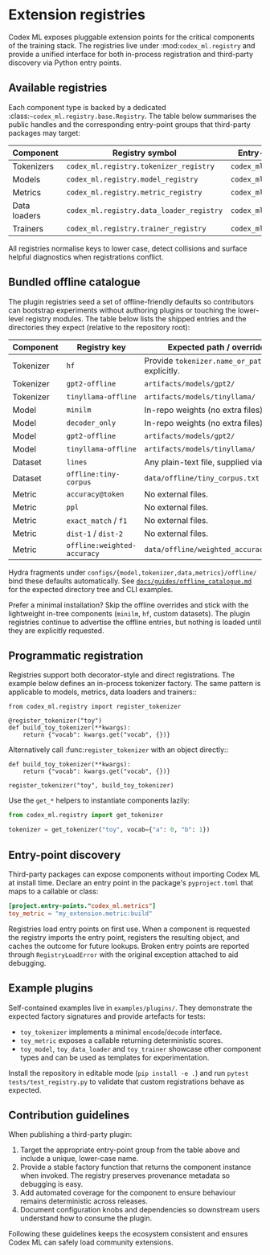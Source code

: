 # Extension registries

Codex ML exposes pluggable extension points for the critical components of the
training stack.  The registries live under :mod:`codex_ml.registry` and provide
a unified interface for both in-process registration and third-party discovery
via Python entry points.

## Available registries

Each component type is backed by a dedicated :class:`~codex_ml.registry.base.Registry`.
The table below summarises the public handles and the corresponding entry-point
groups that third-party packages may target:

| Component     | Registry symbol                             | Entry-point group            |
| ------------- | -------------------------------------------- | ---------------------------- |
| Tokenizers    | ``codex_ml.registry.tokenizer_registry``     | ``codex_ml.tokenizers``      |
| Models        | ``codex_ml.registry.model_registry``         | ``codex_ml.models``          |
| Metrics       | ``codex_ml.registry.metric_registry``        | ``codex_ml.metrics``         |
| Data loaders  | ``codex_ml.registry.data_loader_registry``   | ``codex_ml.data_loaders``    |
| Trainers      | ``codex_ml.registry.trainer_registry``       | ``codex_ml.trainers``        |

All registries normalise keys to lower case, detect collisions and surface
helpful diagnostics when registrations conflict.

## Bundled offline catalogue

The plugin registries seed a set of offline-friendly defaults so contributors
can bootstrap experiments without authoring plugins or touching the lower-level
registry modules.  The table below lists the shipped entries and the directories
they expect (relative to the repository root):

| Component  | Registry key             | Expected path / override                        |
| ---------- | ------------------------ | ------------------------------------------------ |
| Tokenizer  | `hf`                     | Provide `tokenizer.name_or_path` explicitly.     |
| Tokenizer  | `gpt2-offline`           | `artifacts/models/gpt2/`                         |
| Tokenizer  | `tinyllama-offline`      | `artifacts/models/tinyllama/`                    |
| Model      | `minilm`                 | In-repo weights (no extra files).                |
| Model      | `decoder_only`           | In-repo weights (no extra files).                |
| Model      | `gpt2-offline`           | `artifacts/models/gpt2/`                         |
| Model      | `tinyllama-offline`      | `artifacts/models/tinyllama/`                    |
| Dataset    | `lines`                  | Any plain-text file, supplied via `path`.        |
| Dataset    | `offline:tiny-corpus`    | `data/offline/tiny_corpus.txt`                   |
| Metric     | `accuracy@token`         | No external files.                               |
| Metric     | `ppl`                    | No external files.                               |
| Metric     | `exact_match` / `f1`     | No external files.                               |
| Metric     | `dist-1` / `dist-2`      | No external files.                               |
| Metric     | `offline:weighted-accuracy` | `data/offline/weighted_accuracy.json`        |

Hydra fragments under `configs/{model,tokenizer,data,metrics}/offline/` bind
these defaults automatically.  See
[`docs/guides/offline_catalogue.md`](../guides/offline_catalogue.md) for the
expected directory tree and CLI examples.

Prefer a minimal installation?  Skip the offline overrides and stick with the
lightweight in-tree components (`minilm`, `hf`, custom datasets).  The plugin
registries continue to advertise the offline entries, but nothing is loaded
until they are explicitly requested.

## Programmatic registration

Registries support both decorator-style and direct registrations.  The example
below defines an in-process tokenizer factory.  The same pattern is applicable
to models, metrics, data loaders and trainers::

    from codex_ml.registry import register_tokenizer

    @register_tokenizer("toy")
    def build_toy_tokenizer(**kwargs):
        return {"vocab": kwargs.get("vocab", {})}

Alternatively call :func:`register_tokenizer` with an object directly::

    def build_toy_tokenizer(**kwargs):
        return {"vocab": kwargs.get("vocab", {})}

    register_tokenizer("toy", build_toy_tokenizer)

Use the ``get_*`` helpers to instantiate components lazily:

```python
from codex_ml.registry import get_tokenizer

tokenizer = get_tokenizer("toy", vocab={"a": 0, "b": 1})
```

## Entry-point discovery

Third-party packages can expose components without importing Codex ML at install
time.  Declare an entry point in the package's ``pyproject.toml`` that maps to a
callable or class:

```toml
[project.entry-points."codex_ml.metrics"]
toy_metric = "my_extension.metric:build"
```

Registries load entry points on first use.  When a component is requested the
registry imports the entry point, registers the resulting object, and caches the
outcome for future lookups.  Broken entry points are reported through
``RegistryLoadError`` with the original exception attached to aid debugging.

## Example plugins

Self-contained examples live in ``examples/plugins/``.  They demonstrate the
expected factory signatures and provide artefacts for tests:

- ``toy_tokenizer`` implements a minimal ``encode``/``decode`` interface.
- ``toy_metric`` exposes a callable returning deterministic scores.
- ``toy_model``, ``toy_data_loader`` and ``toy_trainer`` showcase other
  component types and can be used as templates for experimentation.

Install the repository in editable mode (``pip install -e .``) and run
``pytest tests/test_registry.py`` to validate that custom registrations behave
as expected.

## Contribution guidelines

When publishing a third-party plugin:

1. Target the appropriate entry-point group from the table above and include a
   unique, lower-case name.
2. Provide a stable factory function that returns the component instance when
   invoked.  The registry preserves provenance metadata so debugging is easy.
3. Add automated coverage for the component to ensure behaviour remains
   deterministic across releases.
4. Document configuration knobs and dependencies so downstream users understand
   how to consume the plugin.

Following these guidelines keeps the ecosystem consistent and ensures Codex ML
can safely load community extensions.

